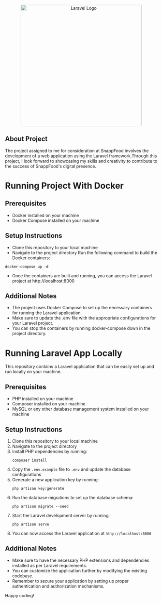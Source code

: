 <p align="center"><a href="https://laravel.com" target="_blank"><img src="https://raw.githubusercontent.com/laravel/art/master/logo-lockup/5%20SVG/2%20CMYK/1%20Full%20Color/laravel-logolockup-cmyk-red.svg" width="400" alt="Laravel Logo"></a></p>


## About Project

The project assigned to me for consideration at SnappFood involves the development of a web application using the Laravel framework.Through this project, I look forward to showcasing my skills and creativity to contribute to the success of SnappFood's digital presence.


# Running Project With Docker

## Prerequisites
* Docker installed on your machine
* Docker Compose installed on your machine
## Setup Instructions
* Clone this repository to your local machine
* Navigate to the project directory
Run the following command to build the Docker containers:

```
docker-compose up -d
```

* Once the containers are built and running, you can access the Laravel project at http://localhost:8000

## Additional Notes
* The project uses Docker Compose to set up the necessary containers for running the Laravel application.
* Make sure to update the .env file with the appropriate configurations for your Laravel project.
* You can stop the containers by running docker-compose down in the project directory.

# Running Laravel App Locally

This repository contains a Laravel application that can be easily set up and run locally on your machine.

## Prerequisites
- PHP installed on your machine
- Composer installed on your machine
- MySQL or any other database management system installed on your machine

## Setup Instructions
1. Clone this repository to your local machine
2. Navigate to the project directory
3. Install PHP dependencies by running:
   ```
   composer install
   ```
4. Copy the `.env.example` file to `.env` and update the database configurations
5. Generate a new application key by running:
   ```
   php artisan key:generate
   ```
6. Run the database migrations to set up the database schema:
   ```
   php artisan migrate --seed
   ```
7. Start the Laravel development server by running:
   ```
   php artisan serve
   ```
8. You can now access the Laravel application at `http://localhost:8000`

## Additional Notes
- Make sure to have the necessary PHP extensions and dependencies installed as per Laravel requirements.
- You can customize the application further by modifying the existing codebase.
- Remember to secure your application by setting up proper authentication and authorization mechanisms.

Happy coding!
